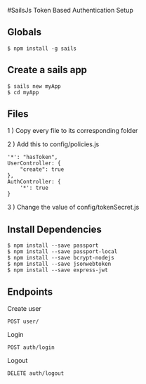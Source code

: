 #SailsJs Token Based Authentication Setup

## Globals
    $ npm install -g sails

## Create a sails app
    $ sails new myApp
    $ cd myApp

## Files
1 ) Copy every file to its corresponding folder

2 ) Add this to config/policies.js

    '*': "hasToken",
    UserController: {
        "create": true
    },
    AuthController: {
        '*': true
    }

3 ) Change the value of config/tokenSecret.js

## Install Dependencies

    $ npm install --save passport
    $ npm install --save passport-local
    $ npm install --save bcrypt-nodejs
    $ npm install --save jsonwebtoken
    $ npm install --save express-jwt

## Endpoints

Create user

    POST user/

Login

    POST auth/login

Logout

    DELETE auth/logout
